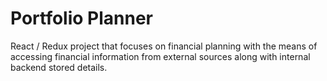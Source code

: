 # Portfolio Planner
React / Redux project that focuses on financial planning with the means of accessing financial information from external sources along with internal backend stored details.
